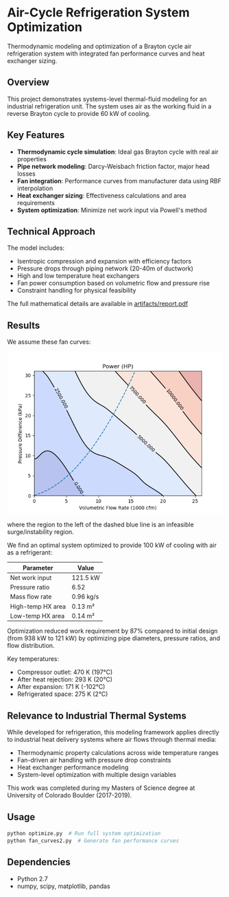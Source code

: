# Air-Cycle Refrigeration System Optimization

Thermodynamic modeling and optimization of a Brayton cycle air refrigeration 
system with integrated fan performance curves and heat exchanger sizing.

## Overview

This project demonstrates systems-level thermal-fluid modeling for an 
industrial refrigeration unit. The system uses air as the working fluid 
in a reverse Brayton cycle to provide 60 kW of cooling.

## Key Features

- **Thermodynamic cycle simulation**: Ideal gas Brayton cycle with real air properties
- **Pipe network modeling**: Darcy-Weisbach friction factor, major head losses
- **Fan integration**: Performance curves from manufacturer data using RBF interpolation
- **Heat exchanger sizing**: Effectiveness calculations and area requirements
- **System optimization**: Minimize net work input via Powell's method

## Technical Approach

The model includes:
- Isentropic compression and expansion with efficiency factors
- Pressure drops through piping network (20-40m of ductwork)
- High and low temperature heat exchangers
- Fan power consumption based on volumetric flow and pressure rise
- Constraint handling for physical feasibility

The full mathematical details are available in [artifacts/report.pdf](artifacts/report.pdf)

## Results

We assume these fan curves:

![Fan Performance Curves](artifacts/fan_curves.png)

where the region to the left of the dashed blue line is an infeasible surge/instability region.

We find an optimal system optimized to provide 100 kW of cooling with air as a refrigerant:

| Parameter | Value | 
|-----------|-------|
| Net work input | 121.5 kW |
| Pressure ratio | 6.52 |
| Mass flow rate | 0.96 kg/s |
| High-temp HX area | 0.13 m² |
| Low-temp HX area | 0.14 m² |

Optimization reduced work requirement by 87% compared to initial design 
(from 938 kW to 121 kW) by optimizing pipe diameters, pressure ratios, 
and flow distribution.

Key temperatures:
- Compressor outlet: 470 K (197°C)
- After heat rejection: 293 K (20°C)  
- After expansion: 171 K (-102°C)
- Refrigerated space: 275 K (2°C)

## Relevance to Industrial Thermal Systems

While developed for refrigeration, this modeling framework applies directly 
to industrial heat delivery systems where air flows through thermal media:
- Thermodynamic property calculations across wide temperature ranges
- Fan-driven air handling with pressure drop constraints  
- Heat exchanger performance modeling
- System-level optimization with multiple design variables

This work was completed during my Masters of Science degree at University of Colorado Boulder (2017-2019).

## Usage
```python
python optimize.py  # Run full system optimization
python fan_curves2.py  # Generate fan performance curves
```

## Dependencies

- Python 2.7
- numpy, scipy, matplotlib, pandas
